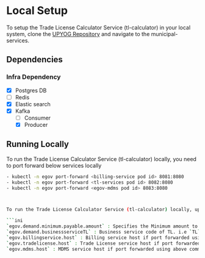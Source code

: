 # Local Setup

To setup the Trade License Calculator Service (tl-calculator) in your local system, clone the [UPYOG Repository](https://github.com/upyog/UPYOG) and navigate to the municipal-services.

## Dependencies

### Infra Dependency

- [X] Postgres DB
- [ ] Redis
- [X] Elastic search
- [X] Kafka
  - [ ] Consumer
  - [X] Producer

## Running Locally

To run the Trade License Calculator Service (tl-calculator) locally, you need to port forward below services locally

```bash
- kubectl -n egov port-forward <billing-service pod id> 8081:8080
- kubectl -n egov port-forward <tl-services pod id> 8082:8080
- kubectl -n egov port-forward <egov-mdms pod id> 8083:8080



To run the Trade License Calculator Service (tl-calculator) locally, update below listed properties in `application.properties` prior to running the project:

```ini
`egov.demand.minimum.payable.amount` : Specifies the Minimum amount to be paid
`egov.demand.businessserviceTL` : Business service code of TL. i.e `TL`
`egov.billingservice.host` : Billing service host if port forwarded using above command, value should be set to  http://localhost:8081
`egov.tradelicense.host` : Trade License service host if port forwarded using above command, value should be set to  http://localhost:8082
`egov.mdms.host` : MDMS service host if port forwarded using above command, value should be set to  http://localhost:8083

```

